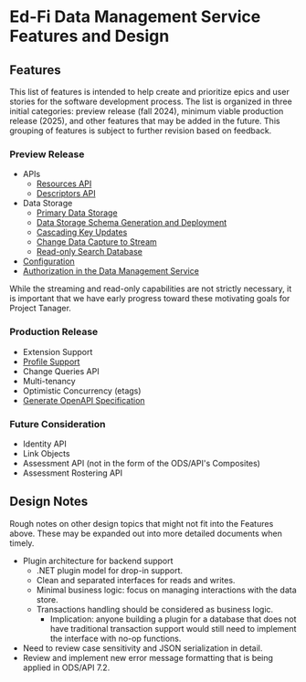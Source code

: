 # Ed-Fi Data Management Service Features and Design

## Features

This list of features is intended to help create and prioritize epics and user
stories for the software development process. The list is organized in three
initial categories: preview release (fall 2024), minimum viable production
release (2025), and other features that may be added in the future. This grouping
of features is subject to further revision based on feedback.

### Preview Release

* APIs
  * [Resources API](./RESOURCES-API.md)
  * [Descriptors API](./DESCRIPTORS-API.md)
* Data Storage
  * [Primary Data Storage](./PRIMARY-DATA-STORAGE/)
  * [Data Storage Schema Generation and Deployment](./DATA-STORAGE-SCHEMA-GEN.md)
  * [Cascading Key Updates](./CASCADING-UPDATES.md)
  * [Change Data Capture to Stream](./CDC-STREAMING.md)
  * [Read-only Search Database](./SEARCH-DATABASE.md)
* [Configuration](./CONFIGURATION.md)
* [Authorization in the Data Management Service](./DMS-AUTH.md)

While the streaming and read-only capabilities are not strictly necessary, it is
important that we have early progress toward these motivating goals for Project
Tanager.

### Production Release

* Extension Support
* [Profile Support](./PROFILES.md)
* Change Queries API
* Multi-tenancy
* Optimistic Concurrency (etags)
* [Generate OpenAPI Specification](./OPEN-API.md)

### Future Consideration

* Identity API
* Link Objects
* Assessment API (not in the form of the ODS/API's Composites)
* Assessment Rostering API

## Design Notes

Rough notes on other design topics that might not fit into the Features above.
These may be expanded out into more detailed documents when timely.

* Plugin architecture for backend support
  * .NET plugin model for drop-in support.
  * Clean and separated interfaces for reads and writes.
  * Minimal business logic: focus on managing interactions with the data store.
  * Transactions handling should be considered as business logic.
    * Implication: anyone building a plugin for a database that does not have
      traditional transaction support would still need to implement the
      interface with no-op functions.
* Need to review case sensitivity and JSON serialization in detail.
* Review and implement new error message formatting that is being applied in
  ODS/API 7.2.
